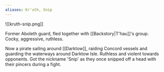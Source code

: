 ```yaml
---
aliases: Kr'uth, Snip
---
```


![[kruth-snip.png]]

Former Aboleth guard, fled together with [[Backstory|T'hau]]'s group. Cocky, aggressive, ruthless.

Now a pirate sailing around [[Darktow]], raiding Concord vessels and guarding the waterways around Darktow Isle. Ruthless and violent towards opponents. Got the nickname 'Snip' as they once snipped off a head with their pincers during a fight.
